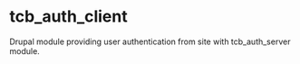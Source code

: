# tcb_auth_client
Drupal module providing user authentication from site with tcb_auth_server module.
